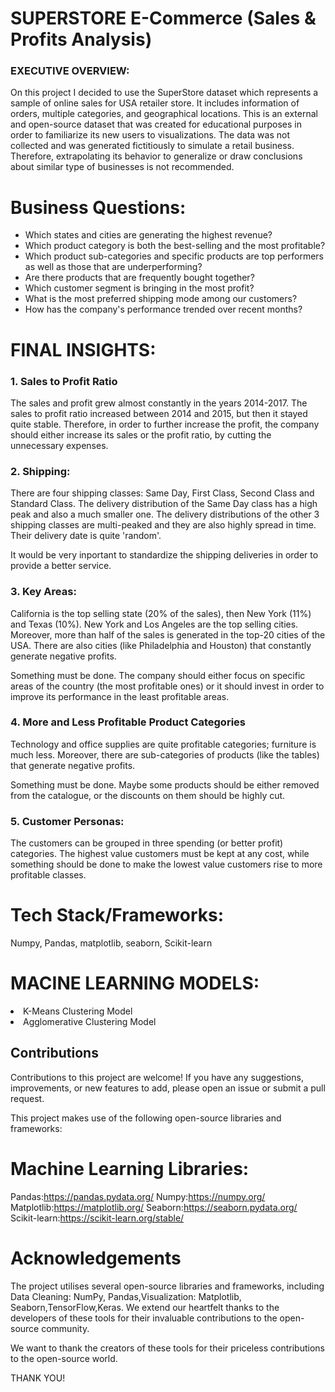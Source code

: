 <h1>SUPERSTORE E-Commerce (Sales & Profits Analysis)</h1>
<h3>EXECUTIVE OVERVIEW:</h3>
<p>On this project I decided to use the SuperStore dataset which represents a sample of online sales for USA retailer store. It includes information of orders, multiple categories, and geographical locations. This is an external and open-source dataset that was created for educational purposes in order to familiarize its new users to visualizations. The data was not collected and was generated fictitiously to simulate a retail business. Therefore, extrapolating its behavior to generalize or draw conclusions about similar type of businesses is not recommended.</p>
<h1>Business Questions:</h1>

<ul>
<li>Which states and cities are generating the highest revenue?</li>
  <li>Which product category is both the best-selling and the most profitable?</li>
   <li>Which product sub-categories and specific products are top performers as well as those that are underperforming?</li>
   <li>Are there products that are frequently bought together?</li>
   <li>Which customer segment is bringing in the most profit?</li>
   <li>What is the most preferred shipping mode among our customers?</li>
   <li>How has the company's performance trended over recent months?</li>
</ul>
<h1>FINAL INSIGHTS:</h1>
<h3>1. Sales to Profit Ratio</h3>
<p>The sales and profit grew almost constantly in the years 2014-2017. The sales to profit ratio increased between 2014 and 2015, but then it stayed quite stable. Therefore, in order to further increase the profit, the company should either increase its sales or the profit ratio, by cutting the unnecessary expenses.</p>
<h3>2. Shipping:</h3>
<p>There are four shipping classes: Same Day, First Class, Second Class and Standard Class.
The delivery distribution of the Same Day class has a high peak and also a much smaller one. The delivery distributions of the other 3 shipping classes are multi-peaked and they are also highly spread in time. Their delivery date is quite 'random'.

It would be very inportant to standardize the shipping deliveries in order to provide a better service.</p>
<h3>3. Key Areas:</h3>
<p>California is the top selling state (20% of the sales), then New York (11%) and Texas (10%). New York and Los Angeles are the top selling cities. Moreover, more than half of the sales is generated in the top-20 cities of the USA.
There are also cities (like Philadelphia and Houston) that constantly generate negative profits.

Something must be done. The company should either focus on specific areas of the country (the most profitable ones) or it should invest in order to improve its performance in the least profitable areas.</p>
<h3>4. More and Less Profitable Product Categories</h3>
<p>Technology and office supplies are quite profitable categories; furniture is much less. Moreover, there are sub-categories of products (like the tables) that generate negative profits.

Something must be done. Maybe some products should be either removed from the catalogue, or the discounts on them should be highly cut.</p>
<h3>5. Customer Personas:</h3>
<p>The customers can be grouped in three spending (or better profit) categories. The highest value customers must be kept at any cost, while something should be done to make the lowest value customers rise to more profitable classes.</p>
<h1>Tech Stack/Frameworks:</h1>
<p>Numpy, Pandas, matplotlib, seaborn, Scikit-learn</p>
<h1>MACINE LEARNING MODELS:</h1>
<p><li>K-Means Clustering Model</li>
<li> Agglomerative Clustering Model</li></p>
<h2>Contributions</h2>
<p>Contributions to this project are welcome! If you have any suggestions, improvements, or new features to add, please open an issue or submit a pull request.

This project makes use of the following open-source libraries and frameworks:</p>
<h1>Machine Learning Libraries:</h1>
Pandas:<a href="https://pandas.pydata.org/">https://pandas.pydata.org/</a>
Numpy:<a href="https://numpy.org/">https://numpy.org/</a>
Matplotlib:<a href="https://matplotlib.org/">https://matplotlib.org/</a>
Seaborn:<a href="https://seaborn.pydata.org/">https://seaborn.pydata.org/</a>
Scikit-learn:<a href="https://scikit-learn.org/stable/">https://scikit-learn.org/stable/</a>
<h1>Acknowledgements</h1>
<p>The project utilises several open-source libraries and frameworks, including Data Cleaning: NumPy, Pandas,Visualization: Matplotlib, Seaborn,TensorFlow,Keras. We extend our heartfelt thanks to the developers of these tools for their invaluable contributions to the open-source community.

We want to thank the creators of these tools for their priceless contributions to the open-source world.</p>
THANK YOU!
